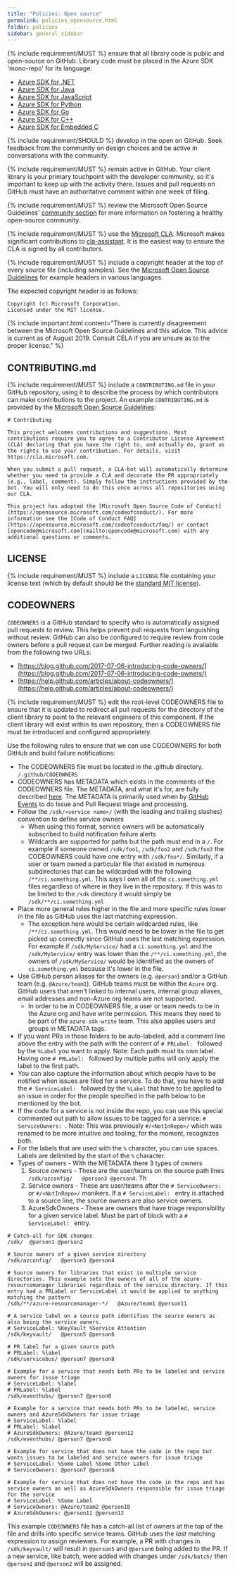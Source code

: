 ```yaml
---
title: "Policies: Open source"
permalink: policies_opensource.html
folder: policies
sidebar: general_sidebar
---
```


{% include requirement/MUST %} ensure that all library code is public and open-source on GitHub. Library code must be placed in the Azure SDK 'mono-repo' for its language:

* [Azure SDK for .NET](https://github.com/Azure/azure-sdk-for-net)
* [Azure SDK for Java](https://github.com/Azure/azure-sdk-for-java)
* [Azure SDK for JavaScript](https://github.com/Azure/azure-sdk-for-js)
* [Azure SDK for Python](https://github.com/Azure/azure-sdk-for-python)
* [Azure SDK for Go](https://github.com/Azure/azure-sdk-for-go)
* [Azure SDK for C++](https://github.com/Azure/azure-sdk-for-cpp)
* [Azure SDK for Embedded C](https://github.com/Azure/azure-sdk-for-c)

{% include requirement/SHOULD %} develop in the open on GitHub. Seek feedback from the community on design choices and be active in conversations with the community.

{% include requirement/MUST %} remain active in GitHub. Your client library is your primary touchpoint with the developer community, so it's important to keep up with the activity there. Issues and pull requests on GitHub must have an authoritative comment within one week of filing.

{% include requirement/MUST %} review the Microsoft Open Source Guidelines' [community section](https://docs.opensource.microsoft.com/releasing/foster-your-community.html) for more information on fostering a healthy open-source community.

{% include requirement/MUST %} use the [Microsoft CLA](https://cla.opensource.microsoft.com/). Microsoft makes significant contributions to [cla-assistant](https://cla-assistant.io/). It is the easiest way to ensure the CLA is signed by all contributors.

{% include requirement/MUST %} include a copyright header at the top of every source file (including samples). See the [Microsoft Open Source Guidelines](https://docs.opensource.microsoft.com/releasing/copyright-headers.html) for example headers in various languages.

The expected copyright header is as follows:

```fundamental
Copyright (c) Microsoft Corporation.
Licensed under the MIT license.
```

{% include important.html content="There is currently disagreement between the Microsoft Open Source Guidelines and this advice.  This advice is current as of August 2019.  Consult CELA if you are unsure as to the proper license." %}

## CONTRIBUTING.md

{% include requirement/MUST %} include a `CONTRIBUTING.md` file in your GitHub repository, using it to describe the process by which contributors can make contributions to the project.  An example `CONTRIBUTING.md` is provided by the [Microsoft Open Source Guidelines](https://docs.opensource.microsoft.com/releasing/overview.html):

```
# Contributing

This project welcomes contributions and suggestions. Most contributions require you to agree to a Contributor License Agreement (CLA) declaring that you have the right to, and actually do, grant us the rights to use your contribution. For details, visit https://cla.microsoft.com.

When you submit a pull request, a CLA-bot will automatically determine whether you need to provide a CLA and decorate the PR appropriately (e.g., label, comment). Simply follow the instructions provided by the bot. You will only need to do this once across all repositories using our CLA.

This project has adopted the [Microsoft Open Source Code of Conduct](https://opensource.microsoft.com/codeofconduct/). For more information see the [Code of Conduct FAQ](https://opensource.microsoft.com/codeofconduct/faq/) or contact [opencode@microsoft.com](mailto:opencode@microsoft.com) with any additional questions or comments.
```

## LICENSE

{% include requirement/MUST %} include a `LICENSE` file containing your license text (which by default should be the [standard MIT license](https://docs.opensource.microsoft.com/releasing/overview.html#license-files)).

## CODEOWNERS

`CODEOWNERS` is a GitHub standard to specify who is automatically assigned pull requests to review. This helps prevent pull requests from languishing without review. GitHub can also be configured to require review from code owners before a pull request can be merged. Further reading is available from the following two URLs:

- [https://blog.github.com/2017-07-06-introducing-code-owners/](https://blog.github.com/2017-07-06-introducing-code-owners/)
- [https://help.github.com/articles/about-codeowners/](https://help.github.com/articles/about-codeowners/)

{% include requirement/MUST %} edit the root-level CODEOWNERS file to ensure that it is updated to redirect all pull requests for the directory of the client library to point to the relevant engineers of this component. If the client library will exist within its own repository, then a CODEOWNERS file must be introduced and configured appropriately.

Use the following rules to ensure that we can use CODEOWNERS for both GitHub and build failure notifications:

* The CODEOWNERS file must be located in the .github directory. `/.github/CODEOWNERS`
* CODEOWNERS has METADATA which exists in the comments of the CODEOWNERS file. The METADATA, and what it's for, are fully described [here](https://github.com/Azure/azure-sdk-tools/blob/main/tools/codeowners-utils/METADATA.md#codeowners-metadata). The METADATA is primarily used when by [GitHub Events](https://github.com/Azure/azure-sdk-tools/blob/main/tools/github-event-processor/RULES.md) to do Issue and Pull Request triage and processing.
* Follow the `/sdk/<service name>/` (with the leading and trailing slashes) convention to define service owners
  * When using this format, service owners will be automatically subscribed to build notification failure alerts
  * Wildcards are supported for paths but the path must end in a `/`. For example if someone owned `/sdk/foo1`, `/sdk/foo2` and `/sdk/foo3` the CODEOWNERS could have one entry with `/sdk/foo*/`. Similarly, if a user or team owned a particular file that existed in numerous subdirectories that can be wildcarded with the following `/**/ci.something.yml`. This says I own all of the `ci.something.yml` files regardless of where in they live in the repository. If this was to be limited to the `/sdk` directory it would simply be `/sdk/**/ci.something.yml`
* Place more general rules higher in the file and more specific rules lower in the file as GitHub uses the last matching expression.
  * The exception here would be certain wildcarded rules, like `/**/ci.something.yml`. This would need to be lower in the file to get picked up correctly since GitHub uses the last matching expression. For example if `/sdk/MyService/` had a `ci.something.yml` and the `/sdk/MyService/` entry was lower than the `/**/ci.something.yml`, the owners of `/sdk/MyService/` would be identified as the owners of `ci.something.yml` because it's lower in the file.
* Use GitHub person aliases for the owners (e.g. `@person`) and/or a GitHub team (e.g. `@Azure/team1`). GitHub teams must be within the `Azure` org. GitHub users that aren't linked to internal users, internal group aliases, email addresses and non-Azure org teams are not supported.
  * In order to be in CODEOWNERS file, a user or team needs to be in the Azure org and have write permission. This means they need to be part of the `azure-sdk-write` team. This also applies users and groups in METADATA tags.
* If you want PRs in those folders to be auto-labeled, add a comment line above the entry with the path with the content of `# PRLabel: ` followed by the `%Label` you want to apply. Note: Each path must its own label. Having one `# PRLabel: ` followed by multiple paths will only apply the label to the first path.
* You can also capture the information about which people have to be notified when issues are filed for a service. To do that, you have to add the `# ServiceLabel: ` followed by the `%Label` that have to be applied to an issue in order for the people specified in the path below to be mentioned by the bot.
* If the code for a service is not inside the repo, you can use this special commented out path to allow issues to be tagged for a service: `# ServiceOwners: `. Note: This was previously `#/<NotInRepo>/` which was renamed to be more intuitive and tooling, for the moment, recognizes both.
* For the labels that are used with the `%` character, you can use spaces. Labels are delimited by the start of the `%` character.
* Types of owners - With the METADATA there 3 types of owners
  1. Source owners - These are the user/teams on the source path lines `/sdk/azconfig/   @person3 @person4`. Th
  2. Service owners - These are user/teams after the `# ServiceOwners: ` or `#/<NotInRepo>/` monikers. If a `# ServiceLabel: ` entry is attached to a source line, the source owners are also service owners.
  3. AzureSdkOwners - These are owners that have triage responsibility for a given service label. Must be part of block with a `# ServiceLabel: ` entry.

```gitignore
# Catch-all for SDK changes
/sdk/  @person1 @person2

# Source owners of a given service directory
/sdk/azconfig/   @person3 @person4

# Source owners for libraries that exist in multiple service directories. This example sets the owners of all of the azure-resourcemanager libraries regardless of the service directory. If this entry had a PRLabel or ServiceLabel it would be applied to anything matching the pattern
/sdk/**/azure-resourcemanager-*/   @Azure/team1 @person11

# A service label on a source path identifies the source owners as also being the service owners.
# ServiceLabel: %KeyVault %Service Attention
/sdk/keyvault/   @person5 @person6

# PR label for a given source path
# PRLabel: %label
/sdk/servicebus/ @person7 @person8

# Example for a service that needs both PRs to be labeled and service owners for issue triage
# ServiceLabel: %label
# PRLabel: %label
/sdk/eventhubs/ @person7 @person8

# Example for a service that needs both PRs to be labeled, service owners and AzureSdkOwners for issue triage
# ServiceLabel: %label
# PRLabel: %label
# AzureSdkOwners: @Azure/team3 @person12
/sdk/eventhubs/ @person7 @person8

# Example for service that does not have the code in the repo but wants issues to be labeled and service owners for issue triage
# ServiceLabel: %Some Label %Some Other Label
# ServiceOwners: @person7 @person8

# Example for service that does not have the code in the repo and has service owners as well as AzureSdkOwners responsible for issue triage for the service
# ServiceLabel: %Some Label
# ServiceOwners: @Azure/team2 @person10
# AzureSdkOwners: @person11 @person12
```

This example `CODEOWNERS` file has a catch-all list of owners at the top of the file and drills into specific service teams. GitHub uses the *last* matching expression to assign reviewers. For example, a PR with changes in `/sdk/keyvault/` will result in `@person5` and `@person6` being added to the PR. If a new service, like batch, were added with changes under `/sdk/batch/` then `@person1` and `@person2` will be assigned.
